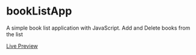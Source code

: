 # bookListApp
A simple book list application with JavaScript. Add and Delete books from the list



[Live Preview](https://agitated-sammet-9dc8fe.netlify.app/)

